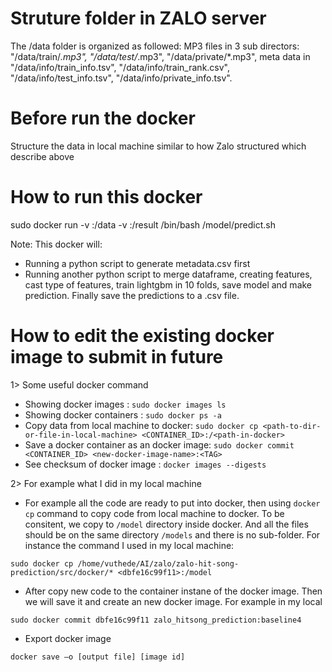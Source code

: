 # Struture folder in ZALO server
The /data folder is organized as followed: MP3 files in 3 sub directors: "/data/train/*.mp3", "/data/test/*.mp3", "/data/private/*.mp3", meta data in "/data/info/train_info.tsv", "/data/info/train_rank.csv", "/data/info/test_info.tsv", "/data/info/private_info.tsv".

# Before run the docker
Structure the data in local machine similar to how Zalo structured which describe above

# How to run this docker
sudo docker run -v <path-to-local-dir-zalo-data>:/data -v <path-to-local-dir-for-saving-submisison-file>:/result <name-of-docker-image> /bin/bash /model/predict.sh

Note: This docker will:
+ Running a python script to generate metadata.csv first
+ Running another python  script to merge dataframe, creating features, cast type of features, train lightgbm in 10 folds, save model and make prediction. Finally save the predictions to a .csv file.

# How to edit the existing docker image to submit in future

1> Some useful docker command
- Showing docker images : `sudo docker images ls`
- Showing docker containers : `sudo docker ps -a`
- Copy data from local machine to docker: `sudo docker cp <path-to-dir-or-file-in-local-machine> <CONTAINER_ID>:/<path-in-docker>`
- Save a docker container as an docker image: `sudo docker commit <CONTAINER_ID> <new-docker-image-name>:<TAG>`
- See checksum of docker image : `docker images --digests`

2> For example what I did in my local machine
- For example all the code are ready to put into docker, then using `docker cp` command to copy code from local machine to docker. To be consitent, we copy to `/model` directory inside docker. And all the files should be on the same directory `/models` and there is no sub-folder. For instance the command I used in my local machine:

`sudo docker cp /home/vuthede/AI/zalo/zalo-hit-song-prediction/src/docker/* <dbfe16c99f11>:/model`

- After copy new code to the container instane of the docker image. Then we will save it and create an new docker image. For example in my local

`sudo docker commit dbfe16c99f11 zalo_hitsong_prediction:baseline4 `

- Export docker image

 `docker save –o [output file] [image id]`